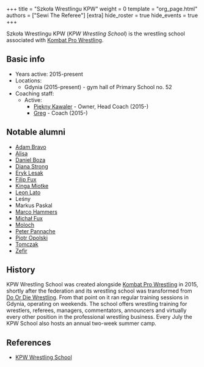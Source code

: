 +++
title = "Szkoła Wrestlingu KPW"
weight = 0
template = "org_page.html"
authors = ["Sewi The Referee"]
[extra]
hide_roster = true
hide_events = true
+++

Szkoła Wrestlingu KPW (_KPW Wrestling School_) is the wrestling school associated with [Kombat Pro Wrestling](@/o/kpw.md).

## Basic info

* Years active: 2015-present
* Locations:
  - Gdynia (2015-present) - gym hall of Primary School no. 52
* Coaching staff:
  * Active:
    - [Piękny Kawaler](@/w/piekny-kawaler.md) - Owner, Head Coach (2015-)
    - [Greg](@/w/greg.md) - Coach (2015-)
   
## Notable alumni

- [Adam Bravo](@/w/adam-bravo.md)
- [Alisa](@/w/alisa.md)
- [Daniel Boza](@/w/mutant.md)
- [Diana Strong](@/w/diana-strong.md)
- [Eryk Lesak](@/w/eryk-lesak.md)
- [Filip Fux](@/w/filip-fux.md)
- [Kinga Miotke](@/w/kinga-miotke.md)
- [Leon Lato](@/w/leon-lato.md)
- Leśny
- Markus Paskal
- [Marco Hammers](@/w/marco-hammers.md)
- [Michał Fux](@/w/michal-fux.md)
- [Moloch](@/w/moloch.md)
- [Peter Pannache](@/w/peter-pannache.md)
- [Piotr Opolski](@/w/piotr-opolski.md)
- [Tomczak](@/w/tomczak.md)
- [Zefir](@/w/zefir.md)

## History

KPW Wrestling School was created alongside [Kombat Pro Wrestling](@/o/kpw.md) in 2015, shortly after the federation and its wrestling school was transformed from [Do Or Die Wrestling](@/o/ddw.md). From that point on it ran regular training sessions in Gdynia, operating on weekends. The school offers wrestling training for wrestlers, referees, managers, commentators, announcers and virtually every other position in the professional wrestling business. Every July the KPW School also hosts an annual two-week summer camp.

## References 

* [KPW Wrestling School](https://kpwrestling.pl/szkola)
